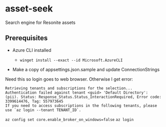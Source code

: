 # asset-seek
Search engine for Resonite assets



## Prerequisites
- Azure CLI installed
	* `winget install --exact --id Microsoft.AzureCLI`
	

- Make a copy of appsettings.json.sample and update ConnectionStrings
	
	



Need this so login goes to web browser. Otherwise I get error:

```
Retrieving tenants and subscriptions for the selection...
Authentication failed against tenant <guid> 'Default Directory': (pii). Status: Response_Status.Status_InteractionRequired, Error code: 3399614476, Tag: 557973645
If you need to access subscriptions in the following tenants, please use `az login --tenant TENANT_ID`.
```

`az config set core.enable_broker_on_windows=false`
`az login`